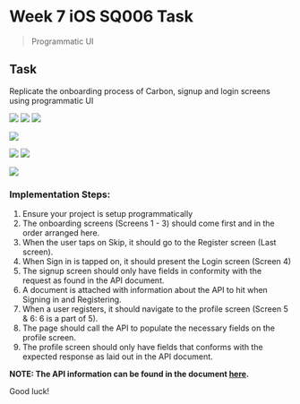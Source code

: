 # Week 7 iOS SQ006 Task

> Programmatic UI

## Task

Replicate the onboarding process of Carbon, signup and login screens using programmatic UI

![](https://lh6.googleusercontent.com/1s7KbL_iuK2e1ZIPXcIpBelPRSeg-4THi5bsWFwekZnn0YLui82ESb5sGm_FmrvNBH9MjQyJl3VcxVtmoDeHZAdzssXSarFIC9ctzSif) 
![](https://lh3.googleusercontent.com/zKklOmkN18hGO-UtXkA77bVgmNyYUJp4kbApX5ag0YETFiZXJgIGEXx-jMslikUIO6JiD6H1qayeCy7wuelkNx4QRwbPLUF49_ZMbKLc) 
![](https://lh3.googleusercontent.com/qQXC9EhQsJn7P-zLpQy6EmP1bySO1fOqzWhsXTqMK8WKVByL5FMhOGd3zWIVPODiYvkkIWiOsdVPGAIkg3wfwdB0xp-QC1_mscPKTyWf)

![](https://lh3.googleusercontent.com/p8X9KRtSJ8Q-9WLj5U2SU5oCrXoUEv6LAEq2lRw8kH6EAn0IdvMVL6lRW8T0pv_PvJ7fUC8GmZxyDYIaEpYKRwPPAWMikQQwPN6_SUbN) 

![](https://lh6.googleusercontent.com/AV1-WYgbc-9UCkkM-vrvEADJvAExvZBE50Y3SeS3EOrd1oBnMyGAubX1m1lpsqDaS3rHizdd4DzexHGTmK1gDfteeko2e5EwPB1FDFSA) 
![](https://lh3.googleusercontent.com/0uuj92iGD2_QDnkyn6nIDLdV81o05l4eLl8HYlfX1JSwIh5K1-O3mAKlDZ9uOYBOuDjdtW-SaXwFFl0DYR64TY-mt_LApODbOLUFoTYg) 

![](https://lh4.googleusercontent.com/vYXpii5fwG6EcAOgXgME1PWvfbCojzPRO_xXT8-f-GnzgfVHggbQ_8oKLM8y_G5o9iKTlv7t77IBwvzJBNZGn2ZjO3JFPgH5yQxBZ6bi)

### Implementation Steps:

1. Ensure your project is setup programmatically
2. The onboarding screens (Screens 1 - 3)  should come first and in the order arranged here.
3. When the user taps on Skip, it should go to the Register screen (Last screen).
4. When Sign in is tapped on, it should present the Login screen (Screen 4)
5. The signup screen should only have fields in conformity with the request as found in the API document.
6. A document is attached with information about the API to hit when Signing in and Registering.
7. When a user registers, it should navigate to the profile screen (Screen 5 & 6: 6 is a part of 5).
8. The page should call the API to populate the necessary fields on the profile screen.
9. The profile screen should only have fields that conforms with the expected response as laid out in the API document.

 **NOTE: The API information can be found in the document [here](https://docs.google.com/document/d/1MR_uLHeTZJxY_zkCMTha78kW7VUVkCm_8u7uQN21fTo/edit).**
 
 Good luck!
 
 

